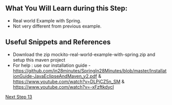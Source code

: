 ## What You Will Learn during this Step:
- Real world Example with Spring.
- Not very different from previous example.

## Useful Snippets and References
- Download the zip mockito-real-world-example-with-spring.zip and setup this maven project
- For help : use our installation guide - https://github.com/in28minutes/SpringIn28Minutes/blob/master/InstallationGuide-JavaEclipseAndMaven_v2.pdf & https://www.youtube.com/watch?v=DLPjCZ5n_SM &
https://www.youtube.com/watch?v=-xFzftkdycI

[Next Step 13](Step13.md)